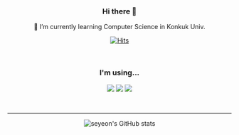 <div align="center">
  
  ### Hi there 👋
  <!--### Hi there, I'm👋 -->
  
  <!--
  **blueme0/blueme0** is a ✨ _special_ ✨ repository because its `README.md` (this file) appears on your GitHub profile.
  
  Here are some ideas to get you started:
  
  - 🔭 I’m currently working on ...
  - 🌱 I’m currently learning ...
  - 👯 I’m looking to collaborate on ...
  - 🤔 I’m looking for help with ...
  - 💬 Ask me about ...
  - 📫 How to reach me: ...
  - 😄 Pronouns: ...
  - ⚡ Fun fact: ...
  -->

  🌱 I’m currently learning Computer Science in Konkuk Univ.
  
  <!--![header](https://capsule-render.vercel.app/api?type=cylinder&color=86ac79&height=150&section=header&text=marzvier&animation=fadeIn&fontColor=e9f5db)-->
  [![Hits](https://hits.seeyoufarm.com/api/count/incr/badge.svg?url=https%3A%2F%2Fgithub.com%2Fblueme0&count_bg=%2386AC79&title_bg=%2386AC79&icon=smugmug.svg&icon_color=%23FFFFFF&title=welcome&edge_flat=false)](https://hits.seeyoufarm.com)

  <br/>
  
### I'm using...

  <div>
    <img src="https://img.shields.io/badge/Kotlin-7F52FF?style=for-the-badge&logo=kotlin&logoColor=white">
    <img src="https://img.shields.io/badge/Python-3776AB?style=for-the-badge&logo=python&logoColor=white">
    <img src="https://img.shields.io/badge/react-61DAFB?style=for-the-badge&logo=react&logoColor=black">
  </div>

  <br/><hr/>
  
  ![seyeon's GitHub stats](https://github-readme-stats.vercel.app/api?username=blueme0&show_icons=true&theme=onedark&count_private=true&bg_color=90,e9f5db,ffffff&text_color=344e41&title_color=000000)

<!--
  [![Top Langs](https://github-readme-stats.vercel.app/api/top-langs/?username=blueme0&layout=compact&count_private=true)](https://github.com/anuraghazra/github-readme-stats)
  
  [![Velog's GitHub stats](https://velog-readme-stats.vercel.app/api?name=somm&color=dark)](https://velog.io/@blueme0)
-->


</div>
